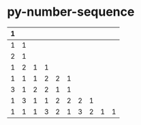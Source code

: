 # py-number-sequence


| 1   |     |     |     |     |     |     |     |     |     |
| --- | --- | --- | --- | --- | --- | --- | --- | --- | --- |
| 1   | 1   |     |     |     |     |     |     |     |     |
| 2   | 1   |     |     |     |     |     |     |     |     |
| 1   | 2   | 1   | 1   |     |     |     |     |     |     |
| 1   | 1   | 1   | 2   | 2   | 1   |     |     |     |     |
| 3   | 1   | 2   | 2   | 1   | 1   |     |     |     |     |
| 1   | 3   | 1   | 1   | 2   | 2   | 2   | 1   |     |     |
| 1   | 1   | 1   | 3   | 2   | 1   | 3   | 2   | 1   | 1   |
